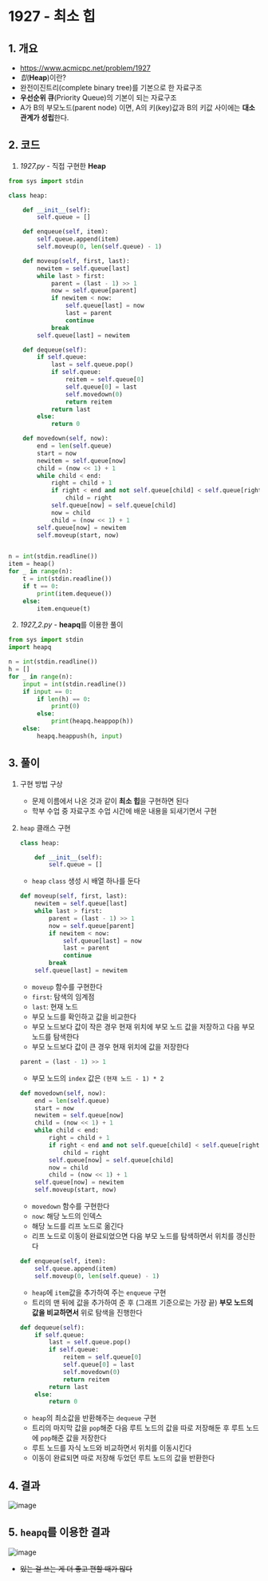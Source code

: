 # 1927 - 최소 힙

## 1. 개요

- https://www.acmicpc.net/problem/1927
- *힙*(**Heap**)이란?
- 완전이진트리(complete binary tree)를 기본으로 한 자료구조
- **우선순위 큐**(Priority Queue)의 기본이 되는 자료구조
- A가 B의 부모노드(parent node) 이면, A의 키(key)값과 B의 키값 사이에는 **대소관계가 성립**한다.

## 2. 코드

1. *1927.py* - 직접 구현한 **Heap**
```python
from sys import stdin

class heap:

    def __init__(self):
        self.queue = []

    def enqueue(self, item):
        self.queue.append(item)
        self.moveup(0, len(self.queue) - 1)

    def moveup(self, first, last):
        newitem = self.queue[last]
        while last > first:
            parent = (last - 1) >> 1
            now = self.queue[parent]
            if newitem < now:
                self.queue[last] = now
                last = parent
                continue
            break
        self.queue[last] = newitem

    def dequeue(self):
        if self.queue:
            last = self.queue.pop()
            if self.queue:
                reitem = self.queue[0]
                self.queue[0] = last
                self.movedown(0)
                return reitem
            return last
        else:
            return 0

    def movedown(self, now):
        end = len(self.queue)
        start = now
        newitem = self.queue[now]
        child = (now << 1) + 1
        while child < end:
            right = child + 1
            if right < end and not self.queue[child] < self.queue[right]:
                child = right
            self.queue[now] = self.queue[child]
            now = child
            child = (now << 1) + 1
        self.queue[now] = newitem
        self.moveup(start, now)


n = int(stdin.readline())
item = heap()
for _ in range(n):
    t = int(stdin.readline())
    if t == 0:
        print(item.dequeue())
    else:
        item.enqueue(t)

```

2. *1927_2.py* - **heapq**를 이용한 풀이
```python
from sys import stdin
import heapq

n = int(stdin.readline())
h = []
for _ in range(n):
    input = int(stdin.readline())
    if input == 0:
        if len(h) == 0:
            print(0)
        else:
            print(heapq.heappop(h))
    else:
        heapq.heappush(h, input)
```

## 3. 풀이

1. 구현 방법 구상

    - 문제 이름에서 나온 것과 같이 **최소 힙**을 구현하면 된다
    - 학부 수업 중 자료구조 수업 시간에 배운 내용을 되새기면서 구현

2. `heap` 클래스 구현

    ```python
    class heap:

        def __init__(self):
            self.queue = []
    ```
    - `heap` `class` 생성 시 배열 하나를 둔다
    ```python
    def moveup(self, first, last):
        newitem = self.queue[last]
        while last > first:
            parent = (last - 1) >> 1
            now = self.queue[parent]
            if newitem < now:
                self.queue[last] = now
                last = parent
                continue
            break
        self.queue[last] = newitem
    ```
    - `moveup` 함수를 구현한다
    - `first`: 탐색의 임계점
    - `last`: 현재 노드
    - 부모 노드를 확인하고 값을 비교한다
    - 부모 노드보다 값이 작은 경우 현재 위치에 부모 노드 값을 저장하고 다음 부모 노드를 탐색한다
    - 부모 노드보다 값이 큰 경우 현재 위치에 값을 저장한다
    ```python
    parent = (last - 1) >> 1
    ```
    - 부모 노드의 `index` 값은 `(현재 노드 - 1) * 2`
    ```python
    def movedown(self, now):
        end = len(self.queue)
        start = now
        newitem = self.queue[now]
        child = (now << 1) + 1
        while child < end:
            right = child + 1
            if right < end and not self.queue[child] < self.queue[right]:
                child = right
            self.queue[now] = self.queue[child]
            now = child
            child = (now << 1) + 1
        self.queue[now] = newitem
        self.moveup(start, now)
    ```
    - `movedown` 함수를 구현한다
    - `now`: 해당 노드의 인덱스
    - 해당 노드를 리프 노드로 옮긴다
    - 리프 노드로 이동이 완료되었으면 다음 부모 노드를 탐색하면서 위치를 갱신한다
    ```python
    def enqueue(self, item):
        self.queue.append(item)
        self.moveup(0, len(self.queue) - 1)
    ```
    - `heap`에 `item`값을 추가하여 주는 `enqueue` 구현
    - 트리의 맨 뒤에 값을 추가하여 준 후 (그래프 기준으로는 가장 끝) **부모 노드의 값을 비교하면서** 위로 탐색을 진행한다
    ```python
    def dequeue(self):
        if self.queue:
            last = self.queue.pop()
            if self.queue:
                reitem = self.queue[0]
                self.queue[0] = last
                self.movedown(0)
                return reitem
            return last
        else:
            return 0
    ```
    - `heap`의 최소값을 반환해주는 `dequeue` 구현
    - 트리의 마지막 값을 `pop`해준 다음 루트 노드의 값을 따로 저장해둔 후 루트 노드에 `pop`해준 값을 저장한다
    - 루트 노드를 자식 노드와 비교하면서 위치를 이동시킨다
    - 이동이 완료되면 따로 저장해 두었던 루트 노드의 값을 반환한다

## 4. 결과
![image](https://user-images.githubusercontent.com/29600820/91953810-3ae30a80-ed3c-11ea-9283-e1c66691f283.png)

## 5. `heapq`를 이용한 결과
![image](https://user-images.githubusercontent.com/29600820/91954164-5fd77d80-ed3c-11ea-9500-86fbcb61bcc4.png)
- ~~있는 걸 쓰는 게 더 좋고 편할 때가 많다~~